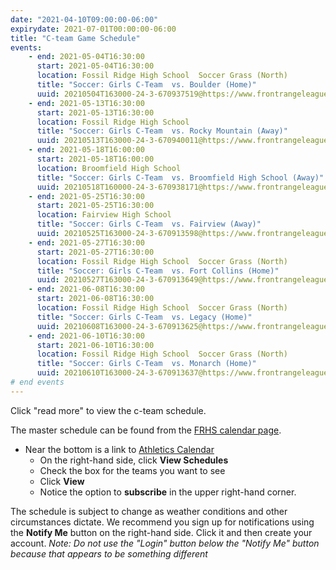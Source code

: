```yaml
---
date: "2021-04-10T09:00:00-06:00"
expirydate: 2021-07-01T00:00:00-06:00
title: "C-team Game Schedule"
events:
    - end: 2021-05-04T16:30:00
      start: 2021-05-04T16:30:00
      location: Fossil Ridge High School  Soccer Grass (North)
      title: "Soccer: Girls C-Team  vs. Boulder (Home)"
      uuid: 20210504T163000-24-3-670937519@https://www.frontrangeleague.org
    - end: 2021-05-13T16:30:00
      start: 2021-05-13T16:30:00
      location: Fossil Ridge High School
      title: "Soccer: Girls C-Team  vs. Rocky Mountain (Away)"
      uuid: 20210513T163000-24-3-670940011@https://www.frontrangeleague.org
    - end: 2021-05-18T16:00:00
      start: 2021-05-18T16:00:00
      location: Broomfield High School
      title: "Soccer: Girls C-Team  vs. Broomfield High School (Away)"
      uuid: 20210518T160000-24-3-670938171@https://www.frontrangeleague.org
    - end: 2021-05-25T16:30:00
      start: 2021-05-25T16:30:00
      location: Fairview High School
      title: "Soccer: Girls C-Team  vs. Fairview (Away)"
      uuid: 20210525T163000-24-3-670913598@https://www.frontrangeleague.org
    - end: 2021-05-27T16:30:00
      start: 2021-05-27T16:30:00
      location: Fossil Ridge High School  Soccer Grass (North)
      title: "Soccer: Girls C-Team  vs. Fort Collins (Home)"
      uuid: 20210527T163000-24-3-670913649@https://www.frontrangeleague.org
    - end: 2021-06-08T16:30:00
      start: 2021-06-08T16:30:00
      location: Fossil Ridge High School  Soccer Grass (North)
      title: "Soccer: Girls C-Team  vs. Legacy (Home)"
      uuid: 20210608T163000-24-3-670913625@https://www.frontrangeleague.org
    - end: 2021-06-10T16:30:00
      start: 2021-06-10T16:30:00
      location: Fossil Ridge High School  Soccer Grass (North)
      title: "Soccer: Girls C-Team  vs. Monarch (Home)"
      uuid: 20210610T163000-24-3-670913637@https://www.frontrangeleague.org
# end events
---
```


Click "read more" to view the c-team schedule.

<!--more-->

The master schedule can be found from the [FRHS calendar page][frh-schedules].

* Near the bottom is a link to [Athletics Calendar][athletic schedules]
    * On the right-hand side, click **View Schedules**
    * Check the box for the teams you want to see
    * Click **View**
    * Notice the option to **subscribe** in the upper right-hand corner.

The schedule is subject to change as weather conditions and other circumstances
dictate. We recommend you sign up for notifications using the **Notify Me**
button on the right-hand side. Click it and then create your account. *Note: Do
not use the "Login" button below the "Notify Me" button because that appears to
be something different*

[frh-schedules]: https://frh.psdschools.org/calendars-and-schedules
[athletic schedules]: http://www.frontrangeleague.org/g5-bin/client.cgi?G5genie=812&school_id=5
